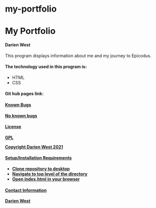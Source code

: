 # my-portfolio


<h1> My Portfolio </h1>
<h4> Darien West </h4>
<p>This program displays information about me and my journey to Epicodus.</p> 
<h4> The technology used in this program is:</h4>
  <ul> 
    <li>HTML</li>
    <li>CSS</li>
  </ul>
<h4> Git hub pages link:<h4>
  <p> <a href="https://adostech360.github.io/my-portfolio/"> </p>
<h4> Known Bugs </h4>
<p> No known bugs </p>
<h4> License </h4>
  <p> GPL </p>  
  <p> Copyright Darien West 2021 </hp>
<h4> Setup/Installation Requirements </h4>
  <ul>
    <li> Clone repository to desktop </l1>
    <li> Navigate to top level of the directory </l1>
    <li> Open index.html in your browser </li>
  </ul>
<h4> Contact Information </h4>
<a href="mailto:dwestcodes@gmail.com"> Darien West</a>

